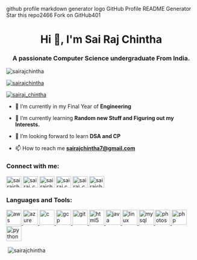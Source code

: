 github profile markdown generator logo
GitHub Profile README Generator
Star this repo2466
Fork on GitHub401
<h1 align="center">Hi 👋, I'm Sai Raj Chintha</h1>
<h3 align="center">A passionate Computer Science undergraduate From India.</h3>

<p align="left"> <img src="https://komarev.com/ghpvc/?username=sairajchintha&label=Profile%20views&color=0e75b6&style=flat" alt="sairajchintha" /> </p>

<p align="left"> <a href="https://github.com/ryo-ma/github-profile-trophy"><img src="https://github-profile-trophy.vercel.app/?username=sairajchintha" alt="sairajchintha" /></a> </p>

<p align="left"> <a href="https://twitter.com/sairaj_chintha" target="blank"><img src="https://img.shields.io/twitter/follow/sairaj_chintha?logo=twitter&style=for-the-badge" alt="sairaj_chintha" /></a> </p>

- 🔭 I’m currently in my Final Year of **Engineering**

- 🌱 I’m currently learning **Random new Stuff and Figuring out my Interests.**

- 👯 I’m looking forward to learn **DSA and CP**

- 📫 How to reach me **sairajchintha7@gmail.com**

<p align="left">
<h3 align="left">Connect with me:</h3>
<a href="https://dev.to/sairajchintha" target="blank"><img align="center" src="https://cdn.jsdelivr.net/npm/simple-icons@3.0.1/icons/dev-dot-to.svg" alt="sairajchintha" height="30" width="40" /></a>
<a href="https://twitter.com/sairaj_chintha" target="blank"><img align="center" src="https://cdn.jsdelivr.net/npm/simple-icons@3.0.1/icons/twitter.svg" alt="sairaj_chintha" height="30" width="40" /></a>
<a href="https://linkedin.com/in/sairajchintha" target="blank"><img align="center" src="https://cdn.jsdelivr.net/npm/simple-icons@3.0.1/icons/linkedin.svg" alt="sairajchintha" height="30" width="40" /></a>
<a href="https://fb.com/sairaj.chintha" target="blank"><img align="center" src="https://cdn.jsdelivr.net/npm/simple-icons@3.0.1/icons/facebook.svg" alt="sairaj.chintha" height="30" width="40" /></a>
<a href="https://instagram.com/sairaj_chintha" target="blank"><img align="center" src="https://cdn.jsdelivr.net/npm/simple-icons@3.0.1/icons/instagram.svg" alt="sairaj_chintha" height="30" width="40" /></a>
<a href="https://www.hackerrank.com/sairajchintha" target="blank"><img align="center" src="https://cdn.jsdelivr.net/npm/simple-icons@3.0.1/icons/hackerrank.svg" alt="sairajchintha" height="30" width="40" /></a>
</p>

<h3 align="left">Languages and Tools:</h3>
<p align="left"> <a href="https://aws.amazon.com" target="_blank"> <img src="https://devicons.github.io/devicon/devicon.git/icons/amazonwebservices/amazonwebservices-original-wordmark.svg" alt="aws" width="40" height="40"/> </a> <a href="https://azure.microsoft.com/en-in/" target="_blank"> <img src="https://www.vectorlogo.zone/logos/microsoft_azure/microsoft_azure-icon.svg" alt="azure" width="40" height="40"/> </a> <a href="https://www.cprogramming.com/" target="_blank"> <img src="https://devicons.github.io/devicon/devicon.git/icons/c/c-original.svg" alt="c" width="40" height="40"/> </a> <a href="https://cloud.google.com" target="_blank"> <img src="https://www.vectorlogo.zone/logos/google_cloud/google_cloud-icon.svg" alt="gcp" width="40" height="40"/> </a> <a href="https://git-scm.com/" target="_blank"> <img src="https://www.vectorlogo.zone/logos/git-scm/git-scm-icon.svg" alt="git" width="40" height="40"/> </a> <a href="https://www.w3.org/html/" target="_blank"> <img src="https://devicons.github.io/devicon/devicon.git/icons/html5/html5-original-wordmark.svg" alt="html5" width="40" height="40"/> </a> <a href="https://www.java.com" target="_blank"> <img src="https://devicons.github.io/devicon/devicon.git/icons/java/java-original-wordmark.svg" alt="java" width="40" height="40"/> </a> <a href="https://www.linux.org/" target="_blank"> <img src="https://devicons.github.io/devicon/devicon.git/icons/linux/linux-original.svg" alt="linux" width="40" height="40"/> </a> <a href="https://www.mysql.com/" target="_blank"> <img src="https://devicons.github.io/devicon/devicon.git/icons/mysql/mysql-original-wordmark.svg" alt="mysql" width="40" height="40"/> </a> <a href="https://www.photoshop.com/en" target="_blank"> <img src="https://devicons.github.io/devicon/devicon.git/icons/photoshop/photoshop-plain.svg" alt="photoshop" width="40" height="40"/> </a> <a href="https://www.php.net" target="_blank"> <img src="https://devicons.github.io/devicon/devicon.git/icons/php/php-original.svg" alt="php" width="40" height="40"/> </a> <a href="https://www.python.org" target="_blank"> <img src="https://devicons.github.io/devicon/devicon.git/icons/python/python-original.svg" alt="python" width="40" height="40"/> </a> </p>

<p>&nbsp;<img align="center" src="https://github-readme-stats.vercel.app/api?username=sairajchintha&show_icons=true" alt="sairajchintha" /></p>
